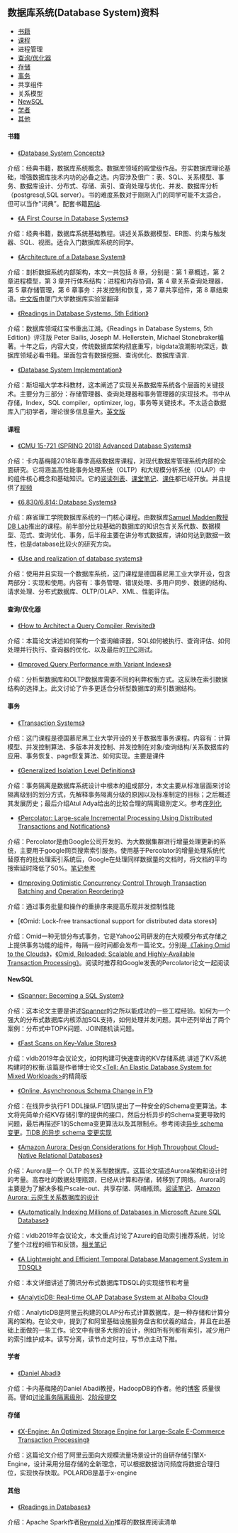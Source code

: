 ## 数据库系统(Database System)资料

- [书籍](#书籍)
- [课程](#课程)
- 进程管理
- [查询/优化器](#查询/优化器)
- [存储](#存储)
- [事务](#事务)
- 共享组件
- 关系模型
- [NewSQL](#NewSQL)
- [学者](#学者)
- [其他](#其他)



#### 书籍

- [《Database System Concepts》](https://kakeboksen.td.org.uit.no/Database%20System%20Concepts%206th%20edition.pdf)

介绍：经典书籍，数据库系统概念。数据库领域的殿堂级作品。夯实数据库理论基础，增强数据库技术内功的必备之选。内容涉及很广：表、SQL、关系模型、事务、数据库设计、分布式、存储、索引、查询处理与优化、并发、数据库分析（postgresql,SQL server）。书的难度系数对于刚刚入门的同学可能不太适合，但可以当作"词典”。配套书籍[网站](https://www.db-book.com/).

- [《A First Course in Database Systems》](http://infolab.stanford.edu/~ullman/fcdb.html)

介绍：经典书籍，数据库系统基础教程。讲述关系数据模型、ER图、约束与触发器、SQL、视图。适合入门数据库系统的同学。

- [《Architecture of a Database System》](http://db.cs.berkeley.edu/papers/fntdb07-architecture.pdf)

介绍：剖析数据系统内部架构，本文一共包括 8 章，分别是：第 1 章概述，第 2 章进程模型，第 3 章并行体系结构：进程和内存协调，第 4 章关系查询处理器，第 5 章存储管理，第 6 章事务：并发控制和恢复，第 7 章共享组件，第 8 章结束语。[中文版](http://dblab.xmu.edu.cn/wp-content/uploads/old/files/linziyu-Architecture%20of%20a%20Database%20System(Chinese%20Version)-ALL.pdf)由厦门大学数据库实验室翻译

- [《Readings in Database Systems, 5th Edition》](http://www.redbook.io/)

介绍：数据库领域红宝书重出江湖。《Readings in Database Systems, 5th Edition》评注版 Peter Bailis, Joseph M. Hellerstein, Michael Stonebraker编著。十年之后，内容大变，传统数据库架构彻底重写，bigdata浪潮影响深远，数据库领域必看书籍。里面包含有数据挖掘、查询优化、数据库语言.

- [《Database System Implementation》](http://infolab.stanford.edu/~ullman/dbsi.html)

介绍：斯坦福大学本科教材，这本阐述了实现关系数据库系统各个层面的关键技术。主要分为三部分：存储管理器、查询处理器和事务管理器的实现技术。书中从存储，Index，SQL compiler，optimizer, log，事务等关键技术。不太适合数据库入门初学者，理论很多信息量大。[英文版](https://people.inf.elte.hu/miiqaai/elektroModulatorDva.pdf)

#### 课程

- [《CMU 15-721 (SPRING 2018) Advanced Database Systems》](https://15721.courses.cs.cmu.edu/spring2018/)

介绍：卡内基梅隆2018年春季高级数据库课程，对现代数据库管理系统内部的全面研究。它将涵盖高性能事务处理系统（OLTP）和大规模分析系统（OLAP）中的组件核心概念和基础知识。它的[阅读列表](https://15721.courses.cs.cmu.edu/spring2018/schedule.html#jan-24-2018)、[课堂笔记](https://15721.courses.cs.cmu.edu/spring2018/notes/)、[课件](https://15721.courses.cs.cmu.edu/spring2018/slides/)都已经开放。并且提供了[视频](https://www.youtube.com/playlist?list=PLSE8ODhjZXjYplQRUlrgQKwIAV3es0U6t)

- [《6.830/6.814: Database Systems》](http://db.csail.mit.edu/6.830/)

介绍：麻省理工学院数据库系统的一门核心课程。由数据库[Samuel Madden教授](http://db.csail.mit.edu/madden/)[DB Lab](http://db.csail.mit.edu/)推出的课程。前半部分比较基础的数据库的知识包含关系代数、数据模型、范式、查询优化、事务，后半段主要在讲分布式数据库，讲如何达到数据一致性，也是database比较火的研究方向。

- [《Use and realization of database systems》](https://db.in.tum.de/teaching/ss19/impldb/?lang=en)

介绍：使用并且实现一个数据库系统，这门课程是德国慕尼黑工业大学开设，包含两部分：实现和使用。内容有：事务管理、错误处理、多用户同步、数据的结构、请求处理、分布式数据库、OLTP/OLAP、XML、性能评估。


#### 查询/优化器

- [《How to Architect a Query Compiler, Revisited》](https://www.cs.purdue.edu/homes/rompf/papers/tahboub-sigmod18.pdf)

介绍：本篇论文讲述如何架构一个查询编译器，SQL如何被执行、查询评估、如何处理并行执行、查询器的优化、以及最后的[TPC](http://www.tpc.org/information/benchmarks.asp)测试。

- [《Improved Query Performance with Variant Indexes》](http://ilpubs.stanford.edu:8090/253/1/1997-40.pdf)

介绍：分析型数据库和OLTP数据库需要不同的利弊权衡方式。这反映在索引数据结构的选择上。此文讨论了许多更适合分析型数据库的索引数据结构。

#### 事务

- [《Transaction Systems》](https://db.in.tum.de/teaching/ss19/transactions/?lang=en)

介绍：这门课程是德国慕尼黑工业大学开设的关于数据库事务课程。内容有：计算模型、并发控制算法、多版本并发控制、并发控制在对象/查询结构/关系数据库的应用、事务恢复、page恢复算法、如何实现。主要是课件

- [《Generalized Isolation Level Definitions》](http://pmg.csail.mit.edu/papers/icde00.pdf)

介绍：事务隔离是数据库系统设计中根本的组成部分，本文主要从标准层面来讨论隔离级别的划分方式，先解释事务隔离分级的原因以及标准制定的目标；之后概述其发展历史；最后介绍Atul Adya给出的比较合理的隔离级别定义。参考[序列化](http://blog.kongfy.com/2019/03/serializable/)

- [《Percolator: Large-scale Incremental Processing Using Distributed Transactions and Notifications》](https://storage.googleapis.com/pub-tools-public-publication-data/pdf/36726.pdf)    

介绍：Percolator是由Google公司开发的、为大数据集群进行增量处理更新的系统，主要用于google网页搜索索引服务。使用基于Percolator的增量处理系统代替原有的批处理索引系统后，Google在处理同样数据量的文档时，将文档的平均搜索延时降低了50%。[笔记参考](http://andremouche.github.io/transaction/percolator.html)

- [《Improving Optimistic Concurrency Control Through Transaction Batching and Operation Reordering》](http://www.vldb.org/pvldb/vol12/p169-ding.pdf)

介绍：通过事务批量和操作的重排序来提高乐观并发控制性能

- [《Omid: Lock-free transactional support for distributed data stores》]

介绍：Omid一种无锁分布式事务，它是Yahoo公司研发的在大规模分布式存储之上提供事务功能的组件，每隔一段时间都会发布一篇论文。分别是[《Taking Omid to the Clouds》](https://webee.technion.ac.il/~idish/ftp/p842-shacham.pdf)，[《Omid, Reloaded: Scalable and Highly-Available Transaction Processing》](https://www.usenix.org/system/files/conference/fast17/fast17-shacham.pdf)。阅读时推荐和Google发表的Percolator论文一起阅读

#### NewSQL

- [《Spanner: Becoming a SQL System》](https://static.googleusercontent.com/media/research.google.com/zh-CN//pubs/archive/46103.pdf)    

介绍：这本论文主要是讲述[Spanner](https://storage.googleapis.com/pub-tools-public-publication-data/pdf/65b514eda12d025585183a641b5a9e096a3c4be5.pdf)的之所以能成功的一些工程经验。如何为一个强大的分布式数据库内核添加SQL支持，如何处理并发问题。其中还列举出了两个案例：分布式中TOPK问题、JOIN随机读问题。

- [《Fast Scans on Key-Value Stores》](http://www.vldb.org/pvldb/vol10/p1526-bocksrocker.pdf)    

介绍：vldb2019年会议论文，如何构建可快速查询的KV存储系统.讲述了KV系统构建时的权衡.该篇是作者博士论文[<Tell: An Elastic Database System for Mixed Workloads>](https://www.systems.ethz.ch/sites/default/files/file/UpcomingPublications/PilmanMarkus2016.pdf)的精简版

- [《Online, Asynchronous Schema Change in F1》](https://static.googleusercontent.com/media/research.google.com/zh-CN//pubs/archive/41376.pdf)

介绍：在线异步执行F1 DDL操纵.F1团队提出了一种安全的Schema变更算法。本文将先简单介绍KV存储引擎的提供的接口，然后分析异步的Schema变更导致的问题，最后再描述F1的Schema变更算法以及其限制点。参考阅读[异步 schema 变更](https://github.com/ngaut/builddatabase/blob/master/f1/schema-change.md)。[TiDB 的异步 schema 变更实现](https://github.com/ngaut/builddatabase/blob/master/f1/schema-change-implement.md)


- [《Amazon Aurora: Design Considerations for High Throughput Cloud-Native Relational Databases》](https://www.allthingsdistributed.com/files/p1041-verbitski.pdf)    

介绍：Aurora是一个 OLTP 的关系型数据库。这篇论文描述Aurora架构和设计时的考量。高吞吐的数据处理瓶颈，已经从计算和存储，转移到了网络。Aurora的主要是为了解决多租户scale-out、共享存储、网络瓶颈。[阅读笔记](http://www.zenlife.tk/aurora.md)、[Amazon Aurora: 云原生关系数据库的设计](https://www.allthingsdistributed.com/2019/03/Amazon-Aurora-design-cloud-native-relational-database.html)

- [《Automatically Indexing Millions of Databases in Microsoft Azure SQL Database》](https://www.microsoft.com/en-us/research/uploads/prod/2019/02/autoindexing_azuredb.pdf)    

介绍：vldb2019年会议论文，本文重点讨论了Azure的自动索引推荐系统，讨论了整个过程的细节和反馈。[相关笔记](https://zhuanlan.zhihu.com/p/62628781)

- [《A Lightweight and Efficient Temporal Database Management System in TDSQL》](http://www.vldb.org/pvldb/vol12/p2035-lu.pdf)    

介绍：本文详细讲述了腾讯分布式数据库TDSQL的实现细节和考量

- [《AnalyticDB: Real-time OLAP Database System at Alibaba Cloud》](http://www.vldb.org/pvldb/vol12/p2059-zhan.pdf)    

介绍：AnalyticDB是阿里云构建的OLAP分布式计算数据库，是一种存储和计算分离的架构。在论文中，提到了和阿里基础设施服务盘古和伏羲的结合，并且在此基础上面做的一些工作。论文中有很多大胆的设计，例如所有列都有索引，减少用户的索引维护成本。读写分离，读节点定时拉，写节点主动下推。

#### 学者

- [《Daniel Abadi》](https://www.cs.umd.edu/~abadi/)    

介绍：卡内基梅隆的Daniel Abadi教授，HadoopDB的作者。他的[博客](http://dbmsmusings.blogspot.com/) 质量很高。譬如[讨论事务隔离级别](http://dbmsmusings.blogspot.com/2019/05/introduction-to-transaction-isolation.html)、[2阶段提交](http://dbmsmusings.blogspot.com/2019/01/its-time-to-move-on-from-two-phase.html)

#### 存储

- [《X-Engine: An Optimized Storage Engine for Large-Scale E-Commerce Transaction Processing》](https://dl.acm.org/citation.cfm?id=3314041)    

介绍：这篇论文介绍了阿里云面向大规模流量场景设计的自研存储引擎X-Engine，设计采用分层存储的全新理念，可以根据数据访问频度将数据合理归位，实现快存快取。POLARDB是基于x-engine



#### 其他

- [《Readings in Databases》](https://github.com/rxin/db-readings)

介绍：Apache Spark作者[Reynold Xin](http://twitter.com/rxin)推荐的数据库阅读清单
